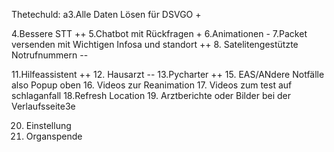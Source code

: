 Thetechuld:
a3.Alle Daten Lösen für DSVGO +





4.Bessere STT ++
5.Chatbot mit Rückfragen +
6.Animationen -
7.Packet versenden mit Wichtigen Infosa und standort ++
8. Satelitengestützte Notrufnummern --




11.Hilfeassistent ++
12. Hausarzt --
13.Pycharter ++
15. EAS/ANdere Notfälle also Popup oben
16. Videos zur Reanimation
17. Videos zum test auf schlaganfall
18.Refresh Location
19. Arztberichte oder Bilder bei der Verlaufsseite3e 

20. Einstellung
21. Organspende
